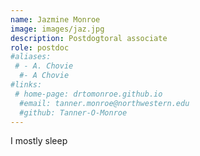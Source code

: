 ```yaml
---
name: Jazmine Monroe
image: images/jaz.jpg
description: Postdogtoral associate
role: postdoc
#aliases:
 # - A. Chovie
  #- A Chovie
#links:
 # home-page: drtomonroe.github.io
  #email: tanner.monroe@northwestern.edu
  #github: Tanner-O-Monroe
---
```


I mostly sleep
